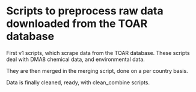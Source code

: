 # Scripts to preprocess raw data downloaded from the TOAR database

First v1 scripts, which scrape data from the TOAR database. These scripts deal with DMA8 chemical data, and environmental data.

They are then merged in the merging script, done on a per country basis.

Data is finally cleaned, ready, with clean_combine scripts.

